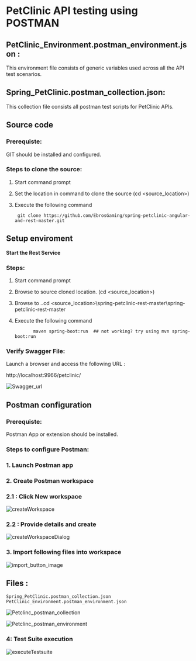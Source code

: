 


# PetClinic API testing using POSTMAN

## PetClinic_Environment.postman_environment.json :
This environment file consists of generic variables used across all the API test scenarios.


## Spring_PetClinic.postman_collection.json:
This collection file consists all postman test scripts for PetClinic APIs.


## Source code
### Prerequiste:
GIT should be installed and configured.

### Steps to clone the source:
1. Start command prompt

2. Set the location in command to clone the source (cd <source_location>)

3. Execute the following command

		git clone https://github.com/EbrosGaming/spring-petclinic-angular-and-rest-master.git



## Setup enviroment

**Start the Rest Service**

### Steps:
1. Start command prompt

2. Browse to source cloned location. (cd <source_location>)

3. Browse to ..cd <source_location>\spring-petclinic-rest-master\spring-petclinic-rest-master

4. Execute the following command

              maven spring-boot:run  ## not working? try using mvn spring-boot:run 

### Verify Swagger File:

Launch a browser and access the following URL :

 http://localhost:9966/petclinic/
 
 ![Swagger_url](https://user-images.githubusercontent.com/77210719/119680611-a24c6780-be41-11eb-9618-d83bcd4c7f05.PNG)
 
 









## Postman configuration

### Prerequiste: 
Postman App or extension should be installed.

### Steps to configure Postman:
### 1. Launch Postman app

### 2. Create Postman workspace

 ### 2.1 : Click New workspace
 
 ![createWorkspace](https://user-images.githubusercontent.com/77210719/119680760-c314bd00-be41-11eb-800c-d79cee19a5bf.png)
 
 ### 2.2 : Provide details and create 
 
 ![createWorkspaceDialog](https://user-images.githubusercontent.com/77210719/119680890-e2134f00-be41-11eb-99d8-a25f78e148f6.png)
 
 ### 3. Import following files into workspace
 
 ![import_button_image](https://user-images.githubusercontent.com/77210719/119681099-0c650c80-be42-11eb-97c3-0ea7f1f3108e.PNG)
 
 ## Files : 
 
	Spring_PetClinic.postman_collection.json
	PetClinic_Environment.postman_environment.json
	
 
 ![Petclinc_postman_collection](https://user-images.githubusercontent.com/77210719/119681108-0f5ffd00-be42-11eb-8173-75cbd2dcf5a8.png)
 
 ![Petclinc_postman_environment](https://user-images.githubusercontent.com/77210719/119681118-1129c080-be42-11eb-9e67-e74d02241409.png)
 

 
 
 ### 4: Test Suite execution
![executeTestsuite](https://user-images.githubusercontent.com/77210719/119681091-0a02b280-be42-11eb-9b83-762776af894d.png)
 
 







	


